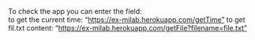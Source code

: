 To check the app you can enter the field:  
to get the current time:  “https://ex-milab.herokuapp.com/getTime”
to get fil.txt content:   “https://ex-milab.herokuapp.com/getFile?filename=file.txt”